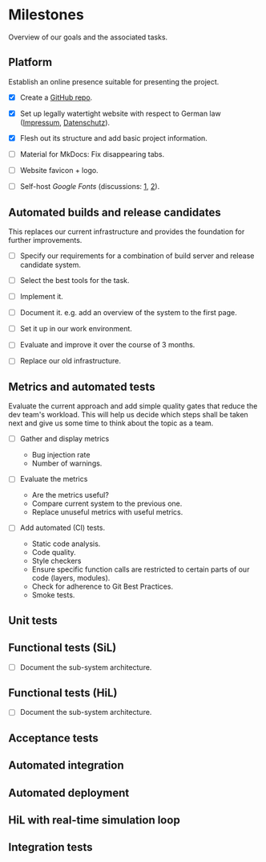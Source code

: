 # Milestones

Overview of our goals and the associated tasks.

## Platform

Establish an online presence suitable for presenting the project.

* [X] Create a [GitHub repo](https://github.com/makomi/embedded_cicd/).
* [X] Set up legally watertight website with respect to German law ([Impressum](impressum.mkd), [Datenschutz](datenschutz.mkd)).
* [X] Flesh out its structure and add basic project information.
* [ ] Material for MkDocs: Fix disappearing tabs.
* [ ] Website favicon + logo.
* [ ] Self-host *Google Fonts* (discussions: [1](https://github.com/squidfunk/mkdocs-material/issues/739), [2](https://github.com/google/fonts/issues/1495)).


## Automated builds and release candidates

This replaces our current infrastructure and provides the foundation for further improvements.

* [ ] Specify our requirements for a combination of build server and release candidate system.
* [ ] Select the best tools for the task.
* [ ] Implement it.
* [ ] Document it.
    e.g. add an overview of the system to the first page.
* [ ] Set it up in our work environment.
* [ ] Evaluate and improve it over the course of 3 months.
* [ ] Replace our old infrastructure.


## Metrics and automated tests

Evaluate the current approach and add simple quality gates that reduce the dev team's workload. This will help us decide which steps shall be taken next and give us some time to think about the topic as a team.

* [ ] Gather and display metrics
    * Bug injection rate
    * Number of warnings.

* [ ] Evaluate the metrics
    * Are the metrics useful?
    * Compare current system to the previous one.
    * Replace unuseful metrics with useful metrics.

* [ ] Add automated (CI) tests.
    * Static code analysis.
    * Code quality.
    * Style checkers
    * Ensure specific function calls are restricted to certain parts of our code (layers, modules).
    * Check for adherence to Git Best Practices.
    * Smoke tests.


## Unit tests


## Functional tests (SiL)

* [ ] Document the sub-system architecture.


## Functional tests (HiL)

* [ ] Document the sub-system architecture.


## Acceptance tests


## Automated integration


## Automated deployment


## HiL with real-time simulation loop


## Integration tests

